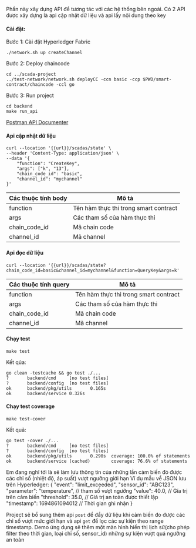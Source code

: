 Phần này xây dựng API để tương tác với các hệ thống bên ngoài. Có 2 API được xây dựng là api cập nhật dữ liệu và api lấy nội dung theo key

#### Cài đặt:

Bước 1: Cài đặt Hyperledger Fabric
```
./network.sh up createChannel
```

Bước 2: Deploy chaincode
```
cd ../scada-project
../test-network/network.sh deployCC -ccn basic -ccp $PWD/smart-contract/chaincode -ccl go
```

Bước 3: Run project
```
cd backend
make run_api
```

[Postman API Documenter](https://documenter.getpostman.com/view/6827911/2s9Xy3sBBT)

#### Api cập nhật dữ liệu
```
curl --location '{{url}}/scadas/state' \
--header 'Content-Type: application/json' \
--data '{
    "function": "CreateKey",
    "args": ["k", "13"],
    "chain_code_id": "basic",
    "channel_id": "mychannel"
}'
```
| Các thuộc tính body | Mô tả |
|------------|-------|
| function | Tên hàm thực thi trong smart contract|
| args     | Các tham số của hàm thực thi |
| chain_code_id | Mã chain code |
| channel_id | Mã channel |

#### Api đọc dữ liệu
```
curl --location '{{url}}/scadas/state?chain_code_id=basic&channel_id=mychannel&function=QueryKey&args=k'
```
| Các thuộc tính query | Mô tả |
|------------|-------|
| function | Tên hàm thực thi trong smart contract|
| args     | Các tham số của hàm thực thi |
| chain_code_id | Mã chain code |
| channel_id | Mã channel |


#### Chạy test

```
make test
```
Kết qủa:
```
go clean -testcache && go test ./...
?       backend/cmd     [no test files]
?       backend/config  [no test files]
ok      backend/pkg/utils       0.165s
ok      backend/service 0.326s
```

#### Chạy test coverage
```
make test-cover
```

Kết quả:
```
go test -cover ./...
?       backend/cmd     [no test files]
?       backend/config  [no test files]
ok      backend/pkg/utils       0.290s  coverage: 100.0% of statements
ok      backend/service (cached)        coverage: 76.6% of statements
```


Em đang nghĩ tới là sẽ làm lưu thông tin của những lần cảm biến đó được các chỉ số (nhiệt độ, áp suất) vượt ngưỡng giới hạn
Ví dụ mẫu về JSON lưu trên Hyperledger:
{
   "event": "limit_exceeded",
   "sensor_id": "ABC123",
   "parameter": "temperature", // tham số vượt ngưỡng
   "value": 40.0, // Gía trị trên cảm biến
   "threshold": 35.0, // Giá trị an toàn được thiết lập
   "timestamp": 1694861094012 // Thời gian ghi nhận
}

Project sẽ bổ sung thêm api `post` để đẩy dữ liệu khi cảm biến đo được các chỉ số vượt mức giới hạn và api `get` để lọc các sự kiện theo range timestamp. Demo ứng dụng sẽ thêm một màn hình hiển thị lịch sử(cho phép filter theo thời gian, loại chỉ số, sensor_id) những sự kiện vượt quá ngưỡng an toàn